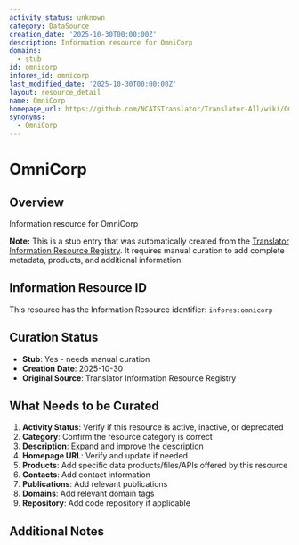```yaml
---
activity_status: unknown
category: DataSource
creation_date: '2025-10-30T00:00:00Z'
description: Information resource for OmniCorp
domains:
  - stub
id: omnicorp
infores_id: omnicorp
last_modified_date: '2025-10-30T00:00:00Z'
layout: resource_detail
name: OmniCorp
homepage_url: https://github.com/NCATSTranslator/Translator-All/wiki/OmniCorp
synonyms:
  - OmniCorp
---
```


# OmniCorp

## Overview

Information resource for OmniCorp

**Note:** This is a stub entry that was automatically created from the [Translator Information Resource Registry](https://biolink.github.io/information-resource-registry/). It requires manual curation to add complete metadata, products, and additional information.

## Information Resource ID

This resource has the Information Resource identifier: `infores:omnicorp`

## Curation Status

- **Stub**: Yes - needs manual curation
- **Creation Date**: 2025-10-30
- **Original Source**: Translator Information Resource Registry

## What Needs to be Curated

1. **Activity Status**: Verify if this resource is active, inactive, or deprecated
2. **Category**: Confirm the resource category is correct
3. **Description**: Expand and improve the description
4. **Homepage URL**: Verify and update if needed
5. **Products**: Add specific data products/files/APIs offered by this resource
6. **Contacts**: Add contact information
7. **Publications**: Add relevant publications
8. **Domains**: Add relevant domain tags
9. **Repository**: Add code repository if applicable

## Additional Notes
